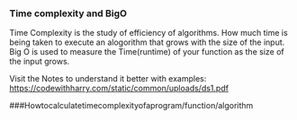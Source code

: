 ### Time complexity and BigO

Time Complexity is the study of efficiency of algorithms. How much time is being taken to execute an alogorithm that grows with the size of the input. Big O is used to measure the Time(runtime) of your function as the size of the input grows.

Visit the Notes to understand it better with examples: https://codewithharry.com/static/common/uploads/ds1.pdf

###Howtocalculatetimecomplexityofaprogram/function/algorithm